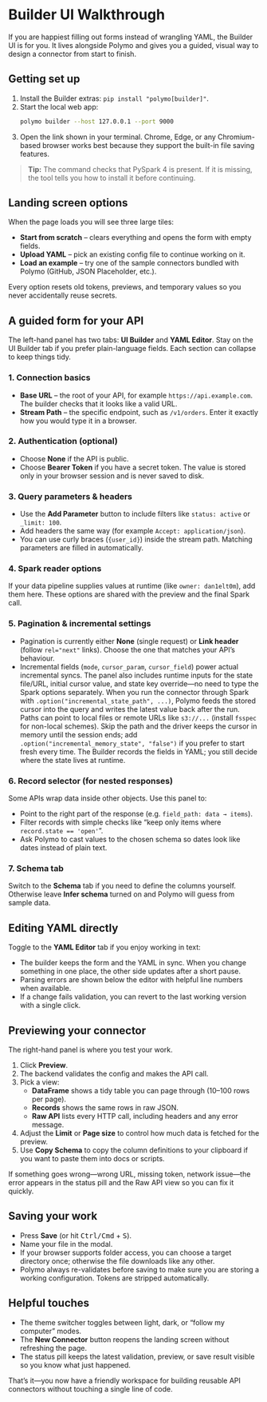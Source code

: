 # Builder UI Walkthrough

If you are happiest filling out forms instead of wrangling YAML, the Builder UI is for you. It lives alongside Polymo and gives you a guided, visual way to design a connector from start to finish.

## Getting set up
1. Install the Builder extras: `pip install "polymo[builder]"`.
2. Start the local web app:
   ```bash
   polymo builder --host 127.0.0.1 --port 9000
   ```
3. Open the link shown in your terminal. Chrome, Edge, or any Chromium-based browser works best because they support the built-in file saving features.

> **Tip:** The command checks that PySpark 4 is present. If it is missing, the tool tells you how to install it before continuing.

## Landing screen options
When the page loads you will see three large tiles:
- **Start from scratch** – clears everything and opens the form with empty fields.
- **Upload YAML** – pick an existing config file to continue working on it.
- **Load an example** – try one of the sample connectors bundled with Polymo (GitHub, JSON Placeholder, etc.).

Every option resets old tokens, previews, and temporary values so you never accidentally reuse secrets.

## A guided form for your API
The left-hand panel has two tabs: **UI Builder** and **YAML Editor**. Stay on the UI Builder tab if you prefer plain-language fields. Each section can collapse to keep things tidy.

### 1. Connection basics
- **Base URL** – the root of your API, for example `https://api.example.com`. The builder checks that it looks like a valid URL.
- **Stream Path** – the specific endpoint, such as `/v1/orders`. Enter it exactly how you would type it in a browser.

### 2. Authentication (optional)
- Choose **None** if the API is public.
- Choose **Bearer Token** if you have a secret token. The value is stored only in your browser session and is never saved to disk.

### 3. Query parameters & headers
- Use the **Add Parameter** button to include filters like `status: active` or `_limit: 100`.
- Add headers the same way (for example `Accept: application/json`).
- You can use curly braces (`{user_id}`) inside the stream path. Matching parameters are filled in automatically.

### 4. Spark reader options
If your data pipeline supplies values at runtime (like `owner: dan1elt0m`), add them here. These options are shared with the preview and the final Spark call.

### 5. Pagination & incremental settings
- Pagination is currently either **None** (single request) or **Link header** (follow `rel="next"` links). Choose the one that matches your API’s behaviour.
- Incremental fields (`mode`, `cursor_param`, `cursor_field`) power actual incremental syncs. The panel also includes runtime inputs for the state file/URL, initial cursor value, and state key override—no need to type the Spark options separately. When you run the connector through Spark with `.option("incremental_state_path", ...)`, Polymo feeds the stored cursor into the query and writes the latest value back after the run. Paths can point to local files or remote URLs like `s3://...` (install `fsspec` for non-local schemes). Skip the path and the driver keeps the cursor in memory until the session ends; add `.option("incremental_memory_state", "false")` if you prefer to start fresh every time. The Builder records the fields in YAML; you still decide where the state lives at runtime.

### 6. Record selector (for nested responses)
Some APIs wrap data inside other objects. Use this panel to:
- Point to the right part of the response (e.g. `field_path: data → items`).
- Filter records with simple checks like “keep only items where `record.state == 'open'`”.
- Ask Polymo to cast values to the chosen schema so dates look like dates instead of plain text.

### 7. Schema tab
Switch to the **Schema** tab if you need to define the columns yourself. Otherwise leave **Infer schema** turned on and Polymo will guess from sample data.

## Editing YAML directly
Toggle to the **YAML Editor** tab if you enjoy working in text:
- The builder keeps the form and the YAML in sync. When you change something in one place, the other side updates after a short pause.
- Parsing errors are shown below the editor with helpful line numbers when available.
- If a change fails validation, you can revert to the last working version with a single click.

## Previewing your connector
The right-hand panel is where you test your work.

1. Click **Preview**.
2. The backend validates the config and makes the API call.
3. Pick a view:
   - **DataFrame** shows a tidy table you can page through (10–100 rows per page).
   - **Records** shows the same rows in raw JSON.
   - **Raw API** lists every HTTP call, including headers and any error message.
4. Adjust the **Limit** or **Page size** to control how much data is fetched for the preview.
5. Use **Copy Schema** to copy the column definitions to your clipboard if you want to paste them into docs or scripts.

If something goes wrong—wrong URL, missing token, network issue—the error appears in the status pill and the Raw API view so you can fix it quickly.

## Saving your work
- Press **Save** (or hit <kbd>Ctrl/Cmd</kbd> + <kbd>S</kbd>).
- Name your file in the modal.
- If your browser supports folder access, you can choose a target directory once; otherwise the file downloads like any other.
- Polymo always re-validates before saving to make sure you are storing a working configuration. Tokens are stripped automatically.

## Helpful touches
- The theme switcher toggles between light, dark, or “follow my computer” modes.
- The **New Connector** button reopens the landing screen without refreshing the page.
- The status pill keeps the latest validation, preview, or save result visible so you know what just happened.

That’s it—you now have a friendly workspace for building reusable API connectors without touching a single line of code.
